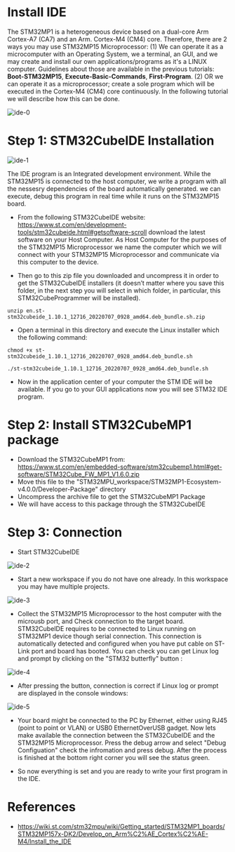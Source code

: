 # Install IDE

The STM32MP1 is a heterogeneous device based on a dual-core Arm Cortex-A7 (CA7) and an Arm. Cortex-M4 (CM4) core. Therefore, there are 2 ways you may use STM32MP15 Microprocessor:
(1) We can operate it as a microcomputer with an Operating System, we a terminal, an GUI, and we may create and install our own applications/programs as it's a LINUX computer. Guidelines about those are available in the previous tutorials: **Boot-STM32MP15**, **Execute-Basic-Commands**, **First-Program**.
(2) OR we can operate it as a microprocessor; create a sole program which will be executed in the Cortex-M4 (CM4) core continuously. In the following tutorial we will describe how this can be done.

![ide-0](images/ide-0.jpg "ide-0")

# Step 1: STM32CubeIDE Installation

![ide-1](images/ide-1.jpg "ide-1")

The IDE program is an Integrated development environment. While the STM32MP15 is connected to the host computer, we write a program with all the nessesry dependencies of the board automatically generated. we can execute, debug this program in real time while it runs on the STM32MP15 board.

- From the following STM32CubeIDE website: https://www.st.com/en/development-tools/stm32cubeide.html#getsoftware-scroll download the latest software on your Host Computer. As Host Computer for the purposes of the STM32MP15 Microprocessor we name the computer which we will connect with your STM32MP15 Microprocessor and communicate via this computer to the device.

- Then go to this zip file you downloaded and uncompress it in order to get the STM32CubeIDE installers (it doesn’t matter where you save this folder, in the next step you will select in which folder, in particular, this STM32CubeProgrammer will be installed).  

`unzip en.st-stm32cubeide_1.10.1_12716_20220707_0928_amd64.deb_bundle.sh.zip`

- Open a terminal in this directory and execute the Linux installer which the following command:  

`chmod +x st-stm32cubeide_1.10.1_12716_20220707_0928_amd64.deb_bundle.sh`  

`./st-stm32cubeide_1.10.1_12716_20220707_0928_amd64.deb_bundle.sh`

- Now in the application center of your computer the STM IDE will be available. If you go to your GUI applications now you will see STM32 IDE program.

# Step 2: Install STM32CubeMP1 package

- Download the STM32CubeMP1 from: https://www.st.com/en/embedded-software/stm32cubemp1.html#get-software/STM32Cube_FW_MP1_V1.6.0.zip
- Move this file to the "STM32MPU_workspace/STM32MP1-Ecosystem-v4.0.0/Developer-Package" directory 
- Uncompress the archive file to get the STM32CubeMP1 Package
- We will have access to this package through the STM32CubeIDE

# Step 3: Connection

- Start STM32CubeIDE

![ide-2](images/ide-2.jpg "ide-2")

- Start a new workspace if you do not have one already. In this workspace you may have multiple projects. 

![ide-3](images/ide-3.jpg "ide-3")

- Collect the STM32MP15 Microprocessor to the host computer with the microusb port, and Check connection to the target board. STM32CubeIDE requires to be connected to Linux running on STM32MP1 device though serial connection. This connection is automatically detected and configured when you have put cable on ST-Link port and board has booted. You can check you can get Linux log and prompt by clicking on the "STM32 butterfly" button :

![ide-4](images/ide-4.jpg "ide-4")

- After pressing the button, connection is correct if Linux log or prompt are displayed in the console windows:

![ide-5](images/ide-5.jpg "ide-5")

- Your board might be connected to the PC by Ethernet, either using RJ45 (point to point or VLAN) or USB0 EthernetOverUSB gadget. Now lets make available the connection between the STM32CubeIDE and the STM32MP15 Microprocessor. Press the debug arrow and select "Debug Configuation" check the infromation and press debug. After the process is finished at the bottom right corner you will see the status green.

- So now everything is set and you are ready to write your first program in the IDE.


# References
- https://wiki.st.com/stm32mpu/wiki/Getting_started/STM32MP1_boards/STM32MP157x-DK2/Develop_on_Arm%C2%AE_Cortex%C2%AE-M4/Install_the_IDE
